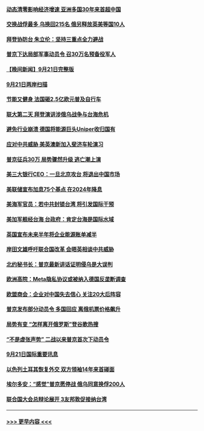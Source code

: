 #### [动态清零影响经济增速 亚洲多国30年来首超中国](../pages/prog202/a103534211.md?t=09221301) 
#### [交换战俘最多 乌换回215名 俄另释放英美等国10人](../pages/prog202/a103534133.md?t=09221301) 
#### [拜登协防台 朱立伦：坚持三重点全力避战](../pages/prog202/a103534149.md?t=09221301) 
#### [普京下达局部军事动员令 召30万名预备役军人](../pages/prog202/a103534151.md?t=09221301) 
#### [【晚间新闻】9月21日完整版](../pages/prog202/a103534088.md?t=09221301) 
#### [9月21日两岸扫描](../pages/prog202/a103533986.md?t=09221301) 
#### [节能又健身 法国砸2.5亿欧元普及自行车](../pages/prog202/a103533994.md?t=09221301) 
#### [联大第二天 拜登演讲涉俄乌战争与台海危机](../pages/prog202/a103533967.md?t=09221301) 
#### [避免行业崩溃 德国将能源巨头Uniper收归国有](../pages/prog202/a103533969.md?t=09221301) 
#### [应对中共威胁 美英澳新加入斐济车轮演习](../pages/prog202/a103533978.md?t=09221301) 
#### [普京征兵30万 局势骤然升级 逃亡潮上演](../pages/prog202/a103533976.md?t=09221301) 
#### [美三大银行CEO：一旦北京攻台 将退出中国市场](../pages/prog202/a103533867.md?t=09221301) 
#### [美联储宣布加息75个基点 在2024年降息](../pages/prog202/a103533718.md?t=09221301) 
#### [美海军官员：若中共封锁台湾 将引发国际干预](../pages/prog202/a103533822.md?t=09221301) 
#### [美加军舰经台海 台政府：肯定台海是国际水域](../pages/prog202/a103533762.md?t=09221301) 
#### [英国宣布未来半年将企业能源账单减半](../pages/prog202/a103533773.md?t=09221301) 
#### [岸田文雄呼吁联合国改革 会晤英相谈中共威胁](../pages/prog202/a103533766.md?t=09221301) 
#### [北约秘书长：普京最新讲话证明侵乌是大误判](../pages/prog202/a103533620.md?t=09221301) 
#### [欧洲高院：Meta隐私协议或被纳入德国反垄断调查](../pages/prog202/a103533702.md?t=09221301) 
#### [欧盟商会：企业对中国失去信心 关注20大后阵容](../pages/prog202/a103533592.md?t=09221301) 
#### [普京发布部分动员令 多国回应 离俄机票价格飙升](../pages/prog202/a103533478.md?t=09221301) 
#### [局势有变 “怎样离开俄罗斯”登谷歌热搜](../pages/prog202/a103533484.md?t=09221301) 
#### [“不是虚张声势” 二战以来普京首次下动员令](../pages/prog202/a103533493.md?t=09221301) 
#### [9月21日国际重要讯息](../pages/prog202/a103533460.md?t=09221301) 
#### [以色列土耳其恢复外交 双方领袖14年来首碰面](../pages/prog202/a103533403.md?t=09221301) 
#### [埃尔多安：“感觉”普京愿停战 俄乌同意换俘200人](../pages/prog202/a103533355.md?t=09221301) 
#### [联合国大会总辩论展开 3友邦敦促接纳台湾](../pages/prog202/a103533356.md?t=09221301) 

----
#### [ >>> 更早内容 <<< ](../indexes/prog202-earlier.md)
